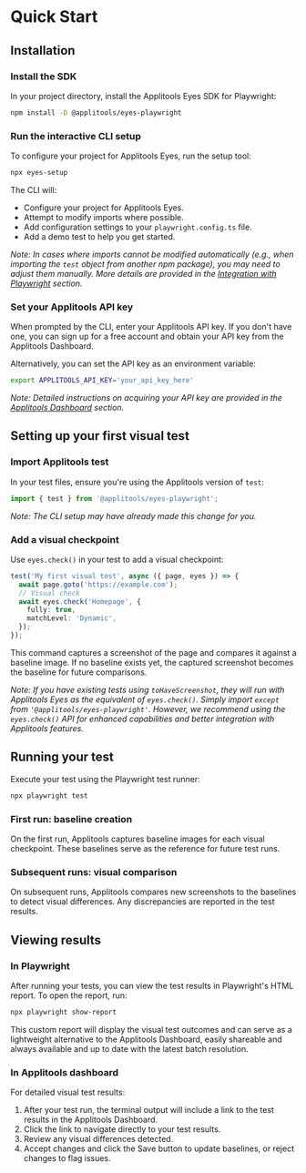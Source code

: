 # Quick Start

## Installation

### Install the SDK

In your project directory, install the Applitools Eyes SDK for Playwright:

```bash
npm install -D @applitools/eyes-playwright
```

### Run the interactive CLI setup

To configure your project for Applitools Eyes, run the setup tool:

```bash
npx eyes-setup
```

The CLI will:

- Configure your project for Applitools Eyes.
- Attempt to modify imports where possible.
- Add configuration settings to your `playwright.config.ts` file.
- Add a demo test to help you get started.

_Note: In cases where imports cannot be modified automatically (e.g., when importing the `test` object from another npm package), you may need to adjust them manually. More details are provided in the [Integration with Playwright](./integration-with-playwright.md) section._

### Set your Applitools API key

When prompted by the CLI, enter your Applitools API key. If you don't have one, you can sign up for a free account and obtain your API key from the Applitools Dashboard.

Alternatively, you can set the API key as an environment variable:

```bash
export APPLITOOLS_API_KEY='your_api_key_here'
```

_Note: Detailed instructions on acquiring your API key are provided in the [Applitools Dashboard](./applitools-dashboard.md) section._

## Setting up your first visual test

### Import Applitools test

In your test files, ensure you're using the Applitools version of `test`:

```typescript
import { test } from '@applitools/eyes-playwright';
```

_Note: The CLI setup may have already made this change for you._

### Add a visual checkpoint

Use `eyes.check()` in your test to add a visual checkpoint:

```typescript
test('My first visual test', async ({ page, eyes }) => {
  await page.goto('https://example.com');
  // Visual check
  await eyes.check('Homepage', {
    fully: true,
    matchLevel: 'Dynamic',
  });
});
```

This command captures a screenshot of the page and compares it against a baseline image. If no baseline exists yet, the captured screenshot becomes the baseline for future comparisons.

_Note: If you have existing tests using `toHaveScreenshot`, they will run with Applitools Eyes as the equivalent of `eyes.check()`. Simply import `except` from `'@applitools/eyes-playwright'`. However, we recommend using the `eyes.check()` API for enhanced capabilities and better integration with Applitools features._

## Running your test

Execute your test using the Playwright test runner:

```bash
npx playwright test
```

### First run: baseline creation

On the first run, Applitools captures baseline images for each visual checkpoint. These baselines serve as the reference for future test runs.

### Subsequent runs: visual comparison

On subsequent runs, Applitools compares new screenshots to the baselines to detect visual differences. Any discrepancies are reported in the test results.

## Viewing results

### In Playwright

After running your tests, you can view the test results in Playwright's HTML report. To open the report, run:

```bash
npx playwright show-report
```

This custom report will display the visual test outcomes and can serve as a lightweight alternative to the Applitools Dashboard, easily shareable and always available and up to date with the latest batch resolution.

### In Applitools dashboard

For detailed visual test results:

1. After your test run, the terminal output will include a link to the test results in the Applitools Dashboard.
2. Click the link to navigate directly to your test results.
3. Review any visual differences detected.
4. Accept changes and click the Save button to update baselines, or reject changes to flag issues.
